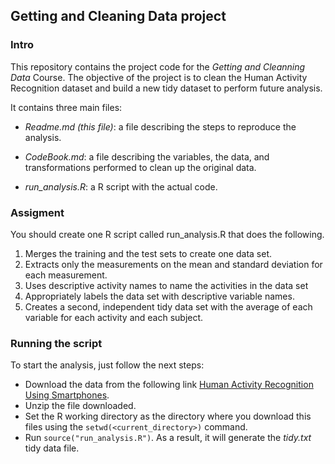 ## Getting and Cleaning Data project

### Intro

This repository contains the project code for the *Getting and Cleanning Data* Course. The objective of the project is to clean the Human Activity Recognition dataset and build a new tidy dataset to perform future analysis.

It contains three main files:

+ *Readme.md (this file)*: a file describing the steps to reproduce the analysis.

+ *CodeBook.md*: a file describing the variables, the data, and transformations performed to clean up the original data.

+ *run_analysis.R*: a R script with the actual code.


### Assigment

You should create one R script called run_analysis.R that does the following. 
1. Merges the training and the test sets to create one data set.
2. Extracts only the measurements on the mean and standard deviation for each measurement. 
3. Uses descriptive activity names to name the activities in the data set
4. Appropriately labels the data set with descriptive variable names. 
5. Creates a second, independent tidy data set with the average of each variable for each activity and each subject. 


### Running the script

To start the analysis, just follow the next steps:

* Download the data from the following link [Human Activity Recognition Using Smartphones](http://archive.ics.uci.edu/ml/datasets/Human+Activity+Recognition+Using+Smartphones).
* Unzip the file downloaded.
* Set the R working directory as the directory where you download this files using the `setwd(<current_directory>)` command.
* Run `source("run_analysis.R")`. As a result, it will generate the *tidy.txt* tidy data file.

